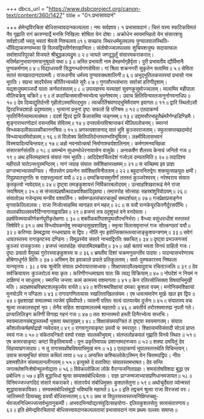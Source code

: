 +++
dbcs_url = "https://www.dsbcproject.org/canon-text/content/360/1427"
title = "0१.प्रभासावदानं"

+++
क्षेमेन्द्रविरचिता
बोधिसत्त्वावदानकल्पलता।
नमः सर्वज्ञाय।
१ प्रभासावदानं।
चित्तं यस्य स्फटिकविमलं नैव गृह्णाति रागं 
कारुण्यार्द्रे मनसि निखिलाः शोषिता येन दोषाः। 
अक्रोधेन स्वयमभिहतो येन संसारशत्रुः 
सर्वज्ञोऽसौ भवतु भवतां श्रेयसे निश्चलाय॥१॥
सच्छायः स्थिरधर्ममूलवलयः पुण्यालवालस्थिति- 
र्धीविद्याकरुणाम्भसा हि विलसद्विस्तीर्णशाखान्वितः। 
संतोषोज्ज्वलपल्लवः शुचियशःपुष्पः सदासत्फलः 
सर्वाशापरिपूरको विजयते श्रीबुद्धकल्पद्रुमः॥ २॥
जायते जगदुद्धर्तुं संसारमकराकरात्। 
मतिर्महानुभावानामत्रानुश्रूयते यथा॥ ३॥
अस्ति प्रभावती नाम हेमहर्म्यगृहैर्वृता। 
पुरी प्रभावतीव द्यौर्विमानैः पुण्यकर्मणाम्॥ ४॥
विद्याधरवती सिद्धगन्धर्वगणसेविता। 
गां श्रिता शक्रनगरी सुकृतेन सतामिव॥ ५॥
सेविता सततं सत्यव्रतदानदयामयैः। 
राजधानीव धर्मस्य पुण्यावसथशालिनी॥ ६॥
अभूद्भूतिलकस्तस्यां प्रभासो नाम भूपतिः। 
सप्रभा सादरैर्यस्य कीर्तिरभ्यर्च्यते सुरैः॥ ७॥
गुणसौरभसंभाराः सर्वासां हरिणीदृशाम्। 
यद्यशःपुष्पमञ्जर्यो याताः कर्णवतंसताम्॥ ८॥
उपायज्ञस्य यस्याज्ञां सुवणकुसुमोज्ज्वलाम्। 
मालामिव महीपाला मौलिचक्रेषु चक्रिरे॥ ९॥
तं कदाचित्समासीनमभ्येत्य भुवनेश्वरम्। 
उवाच क्षितिविन्यस्तजानुर्नागवनाधिपः॥ १०॥
देव दिव्यद्युतिर्दन्ती गृहीतोऽस्माभिरद्भुतः। 
त्वत्कीर्तिश्रवणाद्भूमिमैरावण इवागतः॥ ११॥
द्वारि स्थितोऽसौ  द्विरदस्त्रिदशार्हः प्रदृश्यताम्। 
भृत्यानां प्रभुनां दृष्टः सफलो हि परिश्रमः॥ १२॥
एतदाकर्ण्य नृपतिर्निर्गत्यामात्यसंमतः। 
ददर्श द्विरदं द्वारि कैलासमिव जङ्गमम्॥ १३॥
उद्दामसौरभाहूतैर्भ्रमरैर्गण्डडिण्डिमैः। 
शृङ्गाराभरणोदारं वसन्तमिव सेवितम्॥ १४॥
दन्तपर्यन्तविश्रान्तकरं मीलितलोचनम्। 
स्मरन्तं विन्ध्यकदलीसल्लकीकाननश्रियः॥ १५॥
अगस्त्यशासनाद् यातं भुवि कुञ्जरराजताम्। 
स्फुरत्सप्तच्छदामोदं विन्ध्याचलमिवोन्नतम्॥ १६॥
तं विलोक्य क्षितिपतिर्दन्तस्तम्भविभूषितम्। 
लक्ष्मीविलासभवनं विस्मयादित्यचिन्तयत्॥ १७॥
अहो नवनवोत्कर्षा निर्माणाश्चर्यशालिनाम्। 
कर्मणामनवच्छिन्ना संसारसर्गसंततिः॥ १८॥
अमन्थेन सुधाम्भोधेरनायासेन वासुकेः। 
अनाकर्षेण शैलस्य केनायं जनितो गजः॥ १९॥
अथ हस्तिमहामात्रं संयातं नाम भूपतिः। 
आदिदेशार्चितादेशं गजोऽयं दम्यतामिति॥ २०॥
तदादिश्य महीपाले यातेऽन्तःपुरमन्दिरम्। 
नागं जग्राह संयातः सर्वशिक्षाभरक्षमम्॥ २१॥
स सच्छिष्य इव प्राज्ञः प्राग्जन्माभ्यासयन्त्रितः। 
नीतस्तेन प्रयत्नेन सर्वशिक्षाविनीतताम्॥ २२॥
बहुदाननिरुद्वेगः शक्त्युत्साहयुतः क्षमी। 
रिपुप्रघातसुगतिः स राज्ञस्तुल्यतां ययौ॥ २३॥
दम्यक्रियासमुत्तीर्णं ततस्तं कुञ्जरेश्वरम्। 
नरेश्वराय संयातः कृतकृत्यो न्यवेदयत्॥ २४॥
दृष्ट्वा तमङ्कुशायत्तं निर्विकारबलोदयम्।
उत्साहशिखरारूढं मेने राजा जयश्रियम्॥ २५॥
स संजातप्रहर्षोत्थदाक्ष्यशिक्षादिदृक्षया। 
तमारुरोह सोत्साहः सहस्रांशुरिवोदयम्॥ २६॥
संयातोऽथ गजेन्द्रस्य मन्त्रीव वशवर्तिनः। 
सर्वमण्डलसंचारचातुर्थं समदर्शयत्॥ २७॥
गजप्रेक्षाप्रसङ्गेन मृगयाकेलिलालसः। 
राजा निजोत्साहमिव व्यगाहत वनं महत्॥ २८॥
स ययौ रत्नकेयूरकिरणैर्दूरसर्पीभिः।
सल्लकीपल्लववरैर्दिग्नागानाह्वयन्निव॥ २९॥
व्रजन्तं तत्र ददृशुस्तं वने वनदेवताः। 
प्रहर्षविस्मयाकीर्णकर्णपूरीकृतेक्षणाः॥ ३०॥
शबरीकबरीपाशपुष्पसौरभनिर्भराः। 
वैन्ध्या वसुंधराधीशं मरुतस्तं सिषेविरे॥ ३१॥
अथ विन्ध्योपकण्ठेषु स्वच्छन्दसुखशाखिषु। 
स्मृत्वा विलासवृत्तान्तं गजः सोत्कण्ठतां ययौ॥ ३२॥
करिण्याः प्रेमबद्धाया गन्धमाघ्राय स द्विपः। 
नीतिं नृप इवोत्सिक्तस्तत्याजाङ्कुशयन्त्रणाम्॥ ३३॥
सवेगं धावतस्तस्य रागाकृष्टस्य दण्डिनः।
विमूढस्येव संसारे नाभवद्विरतिः क्कचित्॥ ३४॥
दृष्ट्वा प्रभञ्जनजवं कुञ्जरं राजकुञ्जरः। 
व्रजन्तं जातसंदेहः संयातमिदमब्रवीत्॥ ३५॥
अहो बतायं भवता विनयं ग्राहितो गजः। 
दृष्टः प्रयातो वैमुख्यं गुरोरस्याङ्कुशस्य यः॥ ३६॥
भ्रमतीव दिशां चक्रमनुयान्तीव  पादपाः। 
पादन्यासभरेणास्य क्षीबेणाधूर्णते क्षितिः॥ ३७॥
अस्मिन् देव इवाकाले प्रयाते प्रतिकूलताम्। 
सर्वाः पुरुषकारस्य निष्फला यत्नवृत्तयः। ३८॥
वचः श्रुत्वेति संयातः प्रभोरायातसाध्वसः। 
शिक्षापवादवैलक्ष्यादुवाच रचिताञ्जलिः॥ ३९॥
देव सर्वक्रियायत्तः कुञ्जरोऽयं मया कृतः। 
करिणीगन्धमाघ्राय यातः किं त्वद्य विक्रियाम्॥ ४०॥
नोपदेशं न नियमं न दाक्षिण्यं न साधुताम्। 
स्मरन्ति जन्तवः कामं कामस्य वशमागताः॥ ४१॥
केन रतिरसोत्सिक्ता विषयाभिमुखी मतिः। 
अदभ्रश्वभ्रविभ्रष्टशलकुल्येव वार्यते॥ ४२॥
शरीरश्रमशिक्षायां दमकाः कुशला वयम्। 
मनोनियमशिक्षायां मुनयोऽपि न पण्डिताः॥ ४३॥
रागादगणितायासः स्खलिताखिलसंयमः। 
एष धावत्यमारेण मूर्खः खल इव द्विपः॥ ४४॥
वृक्षशाखां समालम्ब्य त्यजेमं पृथिवीपते। 
व्यसनी पतितः सत्यं पातयत्येव दुर्जनः॥ ४५॥
संयातस्य वचः श्रुत्वा तत्कालसदृशं नृपः। 
तेनैव सहितः शाखामाललम्बे महातरोः॥ ४६॥
अवतीर्य तरोरश्वमारुह्य नृपतौ गते। 
प्राप्यालिलिङ्ग करिणीं विगाह्य गहनं गजः॥ ४७॥
ततः शान्तस्मरो हस्ती दिनैरभ्येत्य सप्तभिः। 
स्वयमालानसंबद्धस्तस्थौ भुक्त्वा यथासुखम्॥ ४८॥
शिक्षासंयमयन्त्रितं तं दृष्ट्वा स्वयमागतम्। 
संयातः कौशलोत्कर्षहर्षाद्राज्ञे न्यवेदयत्॥ ४९॥
रागवागुरयाकृष्टः प्रययौ यः स्मरातुरः। 
शिक्षायामविसंवादी सोऽयं प्राप्तः स्वयं गजः॥ ५०॥
संकेतयन्त्रितो वश्यो रसज्ञः सल्लकीभुवाम्। 
संतप्तलोहकवलं गृह्णाति विनये स्थितः॥ ५१॥
एष कामरसाकृष्टः कष्टां विकृतिमाययौ। 
पुनः प्रकृतिमापन्नः प्रशान्तमदनज्वरः॥ ५२॥
शक्या दमयितुं देव सिंहव्याघ्रगजादयः। 
न तु रागासवक्षीबविषयाभिमुखं मनः॥ ५३॥
एतदाकर्ण्य भूपालस्तत्तथेति विचिन्तयन्। 
उवाच सत्यमुचितं संयात कथितं त्वया॥ ५४॥
अप्यस्ति कश्चिल्लोकेऽस्मिन् येन चित्तमदद्विपः। 
नीतः प्रशमशीलेन संयमालानलीनताम्॥ ५५॥
इत्युक्ते दे वताविष्टः संयातस्तमभाषत। 
देव सन्ति जगत्क्लेशनिःशेषोन्मूलनोद्यताः॥ ५६॥
विवेकालोकिता लोके वैराग्यजनिताग्रहाः। 
शमसंतोषविशदा बुद्धा एव प्रबोधिनः॥ ५७॥
इति बुद्धाभिधां श्रुत्वा सम्यक्संबोधिचेतसः। 
राज्ञः प्राग्जन्मजाभ्यासप्रणिधानमजायत॥ ५८॥
विनिमज्जज्जगदिदं संसारे मकराकरे।
संतारयेयं संबोधिमुक्तः कुशलसेतुना॥ ५९॥
अथोचुर्देवता व्योन्मस्तं शुद्धावासकायिकाः। 
सम्यक्संबोधिसंबुद्धो भविष्यसि महामते॥ ६०॥
इति तद्वचनं श्रुत्वा राजा विरजसां वरः। 
जातिस्मरो दिव्यचक्षुः प्रययौ बोधिसत्त्वताम्॥ ६१॥
अथ स विपुलसत्त्वस्तत्त्वनिक्षिप्तचक्षु- 
र्भवजलनिधिमज्जत्सर्वभूतानुकम्पी। 
अभवदभिनवोद्यत्संवुदित्साहयोगा- 
द्दलितकुशलसेतुः सत्त्वसंतारणाय॥ ६२॥
इति क्षेमेन्द्रविरचितायां बोधिसत्त्वावदानकल्पलतायां 
प्रभासावदानं नाम प्रथमः पल्लवः समाप्तः॥
